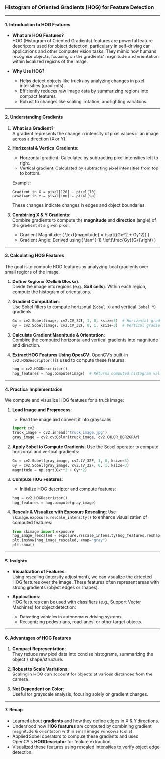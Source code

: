 ### **Histogram of Oriented Gradients (HOG) for Feature Detection**

---

#### **1. Introduction to HOG Features**

- **What are HOG Features?**  
  HOG (Histogram of Oriented Gradients) features are powerful feature descriptors used for object detection, particularly in self-driving car applications and other computer vision tasks. They mimic how humans recognize objects, focusing on the gradients' magnitude and orientation within localized regions of the image.

- **Why Use HOG?**  
  - Helps detect objects like trucks by analyzing changes in pixel intensities (gradients).
  - Efficiently reduces raw image data by summarizing regions into compact features.
  - Robust to changes like scaling, rotation, and lighting variations.
  
---

#### **2. Understanding Gradients**

1. **What is a Gradient?**  
   A gradient represents the change in intensity of pixel values in an image across a direction (X or Y).  

2. **Horizontal & Vertical Gradients:**  
   - Horizontal gradient: Calculated by subtracting pixel intensities left to right.
   - Vertical gradient: Calculated by subtracting pixel intensities from top to bottom.

   Example:  
   ```
   Gradient in X = pixel[120] - pixel[70]
   Gradient in Y = pixel[100] - pixel[50]
   ```
   These changes indicate changes in edges and object boundaries.

3. **Combining X & Y Gradients:**  
   Combine gradients to compute the **magnitude** and **direction** (angle) of the gradient at a given pixel:
   - Gradient Magnitude: \( \text{magnitude} = \sqrt{(Gx^2 + Gy^2)} \)
   - Gradient Angle: Derived using \( \tan^{-1} \left(\frac{Gy}{Gx}\right) \)

---

#### **3. Calculating HOG Features**

The goal is to compute HOG features by analyzing local gradients over small regions of the image.

1. **Define Regions (Cells & Blocks)**:  
   Divide the image into regions (e.g., **8x8 cells**). Within each region, compute the histogram of orientations.

2. **Gradient Computation**:  
   Use Sobel filters to compute horizontal (`Sobel X`) and vertical (`Sobel Y`) gradients.
   ```python
   Gx = cv2.Sobel(image, cv2.CV_32F, 1, 0, ksize=3)  # Horizontal gradient
   Gy = cv2.Sobel(image, cv2.CV_32F, 0, 1, ksize=3)  # Vertical gradient
   ```

3. **Calculate Gradient Magnitude & Orientation**:  
   Combine the computed horizontal and vertical gradients into magnitude and direction.

4. **Extract HOG Features Using OpenCV**:
   OpenCV's built-in `cv2.HOGDescriptor()` is used to compute these features:
   ```python
   hog = cv2.HOGDescriptor()
   hog_features = hog.compute(image)  # Returns computed histogram values
   ```

---

#### **4. Practical Implementation**

We compute and visualize HOG features for a truck image:

1. **Load Image and Preprocess**:
   - Read the image and convert it into grayscale:
   ```python
   import cv2
   truck_image = cv2.imread('truck_image.jpg')
   gray_image = cv2.cvtColor(truck_image, cv2.COLOR_BGR2GRAY)
   ```

2. **Apply Sobel to Compute Gradients**:
   Use the Sobel operator to compute horizontal and vertical gradients:
   ```python
   Gx = cv2.Sobel(gray_image, cv2.CV_32F, 1, 0, ksize=3)
   Gy = cv2.Sobel(gray_image, cv2.CV_32F, 0, 1, ksize=3)
   magnitude = np.sqrt(Gx**2 + Gy**2)
   ```

3. **Compute HOG Features**:
   - Initialize HOG descriptor and compute features:
   ```python
   hog = cv2.HOGDescriptor()
   hog_features = hog.compute(gray_image)
   ```

4. **Rescale & Visualize with Exposure Rescaling**:
   Use `skimage.exposure.rescale_intensity()` to enhance visualization of computed features:
   ```python
   from skimage import exposure
   hog_image_rescaled = exposure.rescale_intensity(hog_features.reshape(gray_image.shape), in_range=(0,255))
   plt.imshow(hog_image_rescaled, cmap="gray")
   plt.show()
   ```

---

#### **5. Insights**

- **Visualization of Features**:  
  Using rescaling (intensity adjustment), we can visualize the detected HOG features over the image. These features often represent areas with strong gradients (object edges or shapes).

- **Applications**:  
  HOG features can be used with classifiers (e.g., Support Vector Machines) for object detection:
  - Detecting vehicles in autonomous driving systems.
  - Recognizing pedestrians, road lanes, or other target objects.

---

#### **6. Advantages of HOG Features**

1. **Compact Representation**:  
   They reduce raw pixel data into concise histograms, summarizing the object's shape/structure.

2. **Robust to Scale Variations**:  
   Scaling in HOG can account for objects at various distances from the camera.

3. **Not Dependent on Color**:  
   Useful for grayscale analysis, focusing solely on gradient changes.

---

#### **7. Recap**

- Learned about **gradients** and how they define edges in X & Y directions.
- Understood how **HOG features** are computed by combining gradient magnitude & orientation within small image windows (cells).
- Applied Sobel operators to compute these gradients and used OpenCV's **HOGDescriptor** for feature extraction.
- Visualized these features using rescaled intensities to verify object edge detection.

